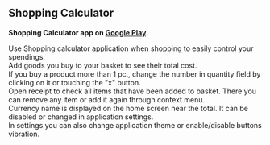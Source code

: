 ## Shopping Calculator

**Shopping Calculator app on [Google Play](https://play.google.com/store/apps/details?id=com.idappz.shoppcalc).**  

Use Shopping calculator application when shopping to easily control your spendings.  
Add goods you buy to your basket to see their total cost.  
If you buy a product more than 1 pc., change the number in quantity field by clicking on it or touching the "x" button.  
Open receipt to check all items that have been added to basket. There you can remove any item or add it again through context menu.  
Currency name is displayed on the home screen near the total. It can be disabled or changed in application settings.  
In settings you can also change application theme or enable/disable buttons vibration.  

<!--

## Welcome to GitHub Pages

You can use the [editor on GitHub](https://github.com/shopcalc/shopcalc.github.io/edit/main/README.md) to maintain and preview the content for your website in Markdown files.

Whenever you commit to this repository, GitHub Pages will run [Jekyll](https://jekyllrb.com/) to rebuild the pages in your site, from the content in your Markdown files.

### Markdown

Markdown is a lightweight and easy-to-use syntax for styling your writing. It includes conventions for

```markdown
Syntax highlighted code block

# Header 1
## Header 2
### Header 3

- Bulleted
- List

1. Numbered
2. List

**Bold** and _Italic_ and `Code` text

[Link](url) and ![Image](src)
```

For more details see [Basic writing and formatting syntax](https://docs.github.com/en/github/writing-on-github/getting-started-with-writing-and-formatting-on-github/basic-writing-and-formatting-syntax).

### Jekyll Themes

Your Pages site will use the layout and styles from the Jekyll theme you have selected in your [repository settings](https://github.com/shopcalc/shopcalc.github.io/settings/pages). The name of this theme is saved in the Jekyll `_config.yml` configuration file.

### Support or Contact

Having trouble with Pages? Check out our [documentation](https://docs.github.com/categories/github-pages-basics/) or [contact support](https://support.github.com/contact) and we’ll help you sort it out.

-->

